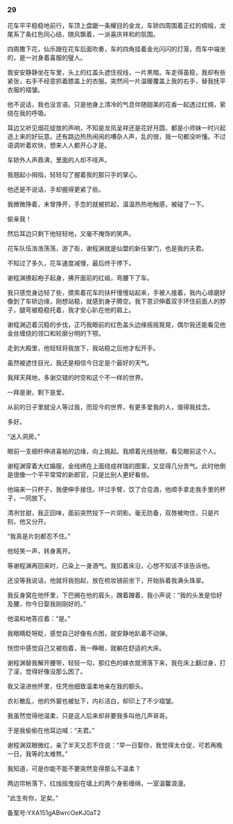### 29

花车平平稳稳地前行，车顶上盘踞一条耀目的金龙，车轿四周围着正红的绸缎，龙尾系了条红色同心结，随风飘着，一派喜庆祥和的氛围。

四周撒下花，仙乐跟在花车后面吹奏，车的四角挂着金光闪闪的灯笼，而车中端坐的，是一对身着喜服的璧人。

我安安静静坐在车里，头上的红盖头遮住视线，一片黑暗。车走得虽稳，我却有些紧张，右手不经意抓着膝盖上的衣服。突然间一片温暖覆盖上我的右手，替我抚平衣服的褶皱。

他不说话，我也没言语。只是他身上清冷的气息伴随甜美的花香一起透过红绸，萦绕在我的呼吸。

耳边又听见烟花绽放的声响，不知是龙凤呈祥还是花好月圆，都是小师妹一时兴起选上来的好玩意。还有路边热热闹闹的嘈杂人声，乱的很，我一句都没听懂。不过语调听着欢快，想来人人都开心才是。

车轿外人声鼎沸，里面的人却不吱声。

我翘起小拇指，轻轻勾了握着我的那只手的掌心。

他还是不说话，手却握得更紧了些。

我微微挣着，未曾挣开，手忽的就被抓起，温温热热地触感，被碰了一下。

偷亲我！

然后耳边只剩下他轻轻地，又毫不掩饰的笑声。

花车队伍浩浩荡荡，游了街，谢程渊就是仙盟的新任掌门，也是我的夫君。

不知过了多久，花车速度减慢，最后终于停下。

谢程渊撩起袍子起身，拂开面前的红缎，弯腰下了车。

我只感觉身边轻了些，摸索着花车的扶杆慢慢站起来，手被人接着，我内心琢磨好像到了车轿边缘，刚想站稳，就感到身子腾空。我下意识伸着双手环住前面人的脖子，腿弯被稳稳托着，我才安心趴在他的肩上。

谢程渊迈着沉稳的步伐，正巧我眼前的红色盖头边缘摇摇晃晃，偶尔我还能看见他金丝缠绕的领口和轮廓分明的下颚。

走到大殿里，他轻轻将我放下，我站稳之后他才松开手。

虽然被遮住目光，我还是相信今日定是个最好的天气。

我拜天拜地，多谢交错的时空和这个不一样的世界。

一拜是谢，剩下是爱。

从前的日子里就没人等过我，而现今的世界，有更多爱我的人，值得我挂念。

多好。

“送入洞房。”

眼前一支细杆伸进喜帕的边缘，向上挑起。我顺着光线抬眼，看见眼前这个人。

谢程渊穿着大红婚服，金线绣在上面绕成祥瑞的图案，又显得几分贵气。此时他倒是很像一个平平常常的新郎官，只是比别人更好看些。

他端来一只杯子，我便伸手接住。环过手臂，饮了合卺酒，他顺手拿走我手里的杯子，一同放下。

清冽甘甜，我正回味，面前突然投下一片阴影。毫无防备，双唇被吻住，只是片刻，他又分开。

“我真是片刻都忍不住。”

他轻笑一声，转身离开。

等谢程渊再回来时，已染上一身酒气。我扣着床沿，心想不知该不该告诉他。

还没等我说话，他就将我抱起，放在梳妆镜前坐下，开始拆着我满头珠翠。

我反身窝在他怀里，下巴搁在他的肩头，蹭着蹭着，我小声说：“我的头发是恰好及腰，你今日娶我刚刚好的。”

他温和地答应着：“是。”

我眼睛眨呀眨，感觉自己好像有点困，就安静地趴着不动弹。

恍惚中感觉自己又被抱着，我一睁眼，就躺在舒适的大床。

谢程渊替我解开腰带，轻轻一勾，那红色的嫁衣就滑落下来，我在床上翻过身，打了滚，觉得好像没那么困了。

我又滚进他怀里，任凭他细致温柔地亲在我的额头。

衣衫散乱，他的外裳也被扯下，内衫洁白，却印上了不少褶皱。

我虽然觉得他温柔，只是这人后来却非要我多叫他几声哥哥。

于是我偷偷在他耳边喊：“夫君。”

谢程渊双眼微红，亲了半天又忍不住说：“早一日娶你，我觉得太仓促，可若再晚一日，我等的太难熬。”

我知道，可是你能不能不要突然变得那么不温柔？

两边帘帐落下，红烛摇曳投在墙上的两个身影缠绵，一室温馨浪漫。

“此生有你，足矣。”

备案号:YXA151gABwrcOeKJ0aT2